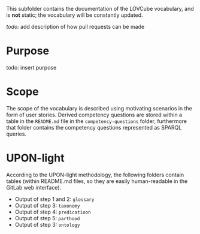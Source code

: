 
This subfolder contains the documentation of the LOVCube vocabulary, and is **not** static; the vocabulary will be constantly updated.

*todo:* add description of how pull requests can be made

# Purpose

todo: insert purpose

# Scope

The scope of the vocabulary is described using motivating scenarios in the form of user stories.
Derived competency questions are stored within a table in the `README.md` file in the `competency-questions` folder, furthermore that folder contains the competency questions represented as
SPARQL queries.

# UPON-light

According to the UPON-light methodology, the following folders contain tables (within README.md files, so they are easily human-readable in the GitLab web interface).

* Output of step 1 and 2: `glossary`
* Output of step 3: `taxonomy`
* Output of step 4: `predicatioon`
* Output of step 5: `parthood`
* Output of step 3: `ontology`
